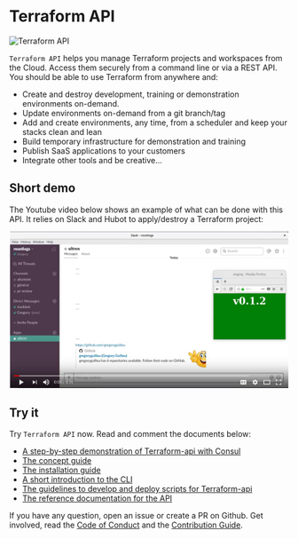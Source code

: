 # Terraform API

![Terraform API](https://api.travis-ci.org/gregoryguillou/terraform-api.svg?branch=master)

`Terraform API` helps you manage Terraform projects and workspaces from the
Cloud. Access them securely from a command line or via a REST API. You should be
able to use Terraform from anywhere and:

- Create and destroy development, training or demonstration environments 
  on-demand.
- Update environments on-demand from a git branch/tag
- Add and create environments, any time, from a scheduler and keep your
  stacks clean and lean
- Build temporary infrastructure for demonstration and training
- Publish SaaS applications to your customers
- Integrate other tools and be creative...

## Short demo

The Youtube video below shows an example of what can be done with this API. It
relies on Slack and Hubot to apply/destroy a Terraform project:

[![Terraform from Slack](docs/img/demo-video.png)](https://www.youtube.com/watch?v=y8Uug5-08Bw)

## Try it

Try `Terraform API` now. Read and comment the documents below:

- [A step-by-step demonstration of Terraform-api with Consul](https://github.com/gregoryguillou/terraform-api/blob/master/docs/TUTORIAL.md)
- [The concept guide](https://github.com/gregoryguillou/terraform-api/blob/master/docs/CONCEPT.md)
- [The installation guide](https://github.com/gregoryguillou/terraform-api/blob/master/docs/INSTALLATION.md)
- [A short introduction to the CLI](https://github.com/gregoryguillou/terraform-api/blob/master/docs/CLI.md)
- [The guidelines to develop and deploy scripts for Terraform-api](https://github.com/gregoryguillou/terraform-api/blob/master/docs/GUIDELINES.md)
- [The reference documentation for the API](https://github.com/gregoryguillou/terraform-api/blob/master/docs/REFERENCE.adoc)

If you have any question, open an issue or create a PR on Github. Get involved,
read the [Code of Conduct](https://github.com/gregoryguillou/terraform-api/blob/master/docs/CODE_OF_CONDUCT.md) and the
[Contribution Guide](https://github.com/gregoryguillou/terraform-api/blob/master/docs/CONTRIBUTING.md).
